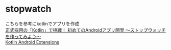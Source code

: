# stopwatch
こちらを参考にkotlinでアプリを作成  
[正式採用の「Kotlin」で挑戦！ 初めてのAndroidアプリ開発 〜ストップウォッチを作ってみよう〜](https://kotlinlang.org/docs/tutorials/android-plugin.html)  
[Kotlin Android Extensions](https://kotlinlang.org/docs/tutorials/android-plugin.html)